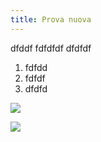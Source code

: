 ```yaml
---
title: Prova nuova
---
```

dfddf fdfdfdf dfdfdf

1. fdfdd
2. fdfdf
3. dfdfd

![](/images/uploads/500px-happy_smiley_face.png)

![](/uploads/tshirt-copy-.png)
